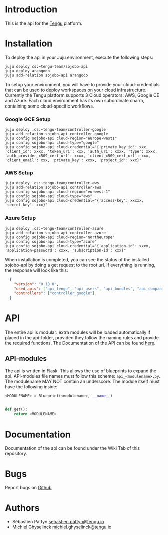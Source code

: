 # Introduction
This is the api for the [Tengu](http://tengu.io) platform. 

# Installation
To deploy the api in your Juju environment, execute the following steps:
```
juju deploy cs:~tengu-team/sojobo-api
juju deploy arangodb
juju add-relation sojobo-api arangodb
```
To setup your environment, you will have to provide your cloud-credentials that can be used to deploy workspaces on your cloud infrastructure. Currently the Tengu platform supports 3 Cloud operators: AWS, Google CE and Azure.
Each cloud environment has its own subordinate charm, containing some cloud-specific workflows.

### Google GCE Setup
```
juju deploy .cs:~tengu-team/controller-google
juju add-relation sojobo-api controller-google
juju config sojobo-api cloud-region="europe-west1"
juju config sojobo-api cloud-type="google"
juju config sojobo-api cloud-credential="{'private_key_id': xxx, 'client_id': xxxx, 'token_uri': xxx, 'auth_uri': xxxx, 'type': xxxx, 'auth_provider_x509_cert_url': xxxx, 'client_x509_cert_url': xxx, 'client_email': xxx, 'private_key': xxxx, 'project_id': xxx}"
```

### AWS Setup
```
juju deploy .cs:~tengu-team/controller-aws
juju add-relation sojobo-api controller-aws
juju config sojobo-api cloud-region="eu-west-1"
juju config sojobo-api cloud-type="aws"
juju config sojobo-api cloud-credential="{'access-key': xxxxx, 'secret-key': xxx}"
```

### Azure Setup
```
juju deploy .cs:~tengu-team/controller-azure
juju add-relation sojobo-api controller-azure
juju config sojobo-api cloud-region="northeurope"
juju config sojobo-api cloud-type="azure"
juju config sojobo-api cloud-credential="{'application-id': xxxx, 'application-password': xxxx, 'subscription-id': xxx}"
```


When installation is completed, you can see the status of the installed sojobo-api by doing a get request to the root url. If everything is running, the response will look like this:
```json
  {
    "version": "0.18.0",
    "used_apis": ["api_tengu", "api_users", "api_bundles", "api_companies"],
    "controllers": ["controller_google"]
  }
```

# API
The entire api is modular: extra modules will be loaded automatically if placed in the api-folder, provided they
follow the naming rules and provide the required functions. The Documentation of the API can be found [here](https://github.com/tengu-team/layer-sojobo/wiki).

## API-modules
The api is written in Flask. This allows the use of blueprints to expand the api. API-modules file names must follow
this scheme: `api_<modulename>.py`. The modulename MAY NOT contain an underscore. The module itself must have the following
inside:
```python
<MODULENAME> = Blueprint(<modulename>, __name__)


def get():
    return <MODULENAME>
```


# Documentation
Documentation of the api can be found under the Wiki Tab of this repository.  

# Bugs
Report bugs on [Github](https://github.com/tengu-team/layer-sojobo/issues)

# Authors
- Sébastien Pattyn <sebastien.pattyn@tengu.io>
- Michiel Ghyselinck <michiel.ghyselinck@tengu.io>
